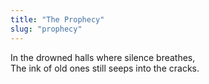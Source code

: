 ```yaml
---
title: "The Prophecy"
slug: "prophecy"
---
```


In the drowned halls where silence breathes,  
The ink of old ones still seeps into the cracks.

